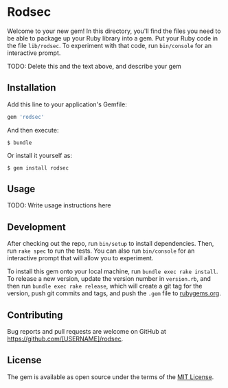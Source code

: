# Rodsec

Welcome to your new gem! In this directory, you'll find the files you need to be able to package up your Ruby library into a gem. Put your Ruby code in the file `lib/rodsec`. To experiment with that code, run `bin/console` for an interactive prompt.

TODO: Delete this and the text above, and describe your gem

## Installation

Add this line to your application's Gemfile:

```ruby
gem 'rodsec'
```

And then execute:

    $ bundle

Or install it yourself as:

    $ gem install rodsec

## Usage

TODO: Write usage instructions here

## Development

After checking out the repo, run `bin/setup` to install dependencies. Then, run `rake spec` to run the tests. You can also run `bin/console` for an interactive prompt that will allow you to experiment.

To install this gem onto your local machine, run `bundle exec rake install`. To release a new version, update the version number in `version.rb`, and then run `bundle exec rake release`, which will create a git tag for the version, push git commits and tags, and push the `.gem` file to [rubygems.org](https://rubygems.org).

## Contributing

Bug reports and pull requests are welcome on GitHub at https://github.com/[USERNAME]/rodsec.

## License

The gem is available as open source under the terms of the [MIT License](http://opensource.org/licenses/MIT).
